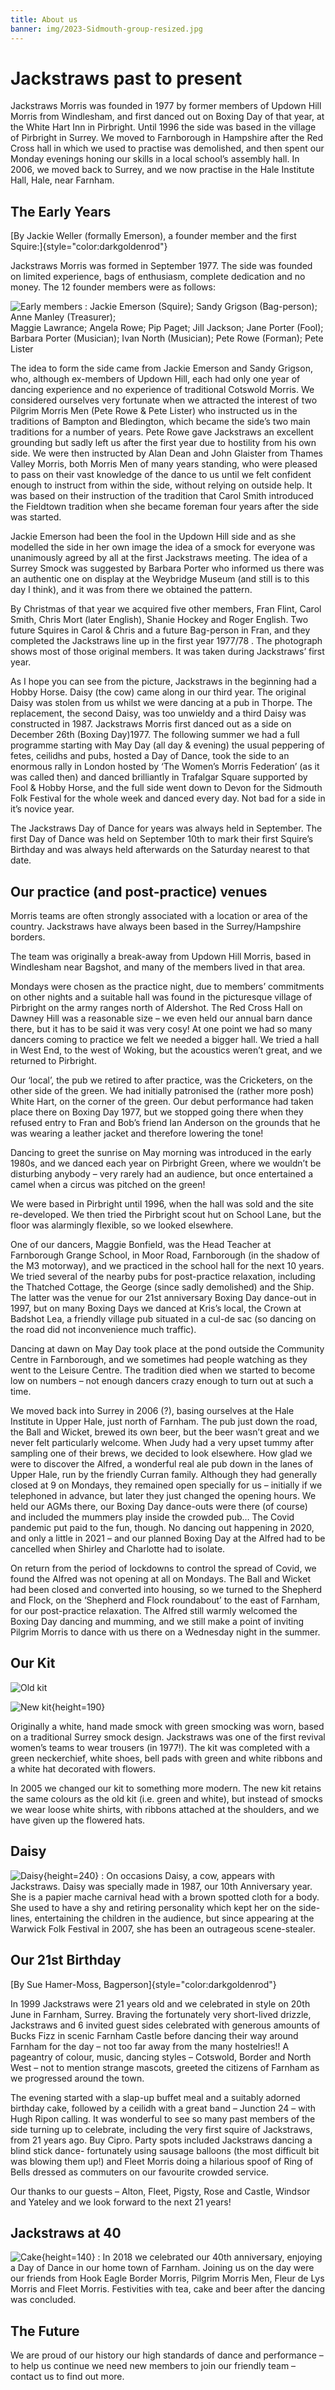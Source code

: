```yaml
---
title: About us
banner: img/2023-Sidmouth-group-resized.jpg
---
```

# Jackstraws past to present

Jackstraws Morris was founded in 1977 by former members of Updown Hill Morris from Windlesham, and first danced out on Boxing Day of that year, at the White Hart Inn in Pirbright. Until 1996 the side was based in the village of Pirbright in Surrey. We moved to Farnborough in Hampshire after the Red Cross hall in which we used to practise was demolished, and then spent our Monday evenings honing our skills in a local school’s assembly hall. In 2006, we moved back to Surrey, and we now practise in the Hale Institute Hall, Hale, near Farnham.

## The Early Years

\[By Jackie Weller (formally Emerson), a founder member and the first Squire:\]{style="color:darkgoldenrod"}

Jackstraws Morris was formed in September 1977. The side was founded on limited experience, bags of enthusiasm, complete dedication and no money. The 12 founder members were as follows:

![Early members](/img/earlystraws.gif#left) : Jackie Emerson (Squire); Sandy Grigson (Bag-person); Anne Manley (Treasurer);  
Maggie Lawrance; Angela Rowe; Pip Paget; Jill Jackson; Jane Porter (Fool);  
Barbara Porter (Musician); Ivan North (Musician); Pete Rowe (Forman); Pete Lister

The idea to form the side came from Jackie Emerson and Sandy Grigson, who, although ex-members of Updown Hill, each had only one year of dancing experience and no experience of traditional Cotswold Morris. We considered ourselves very fortunate when we attracted the interest of two Pilgrim Morris Men (Pete Rowe & Pete Lister) who instructed us in the traditions of Bampton and Bledington, which became the side’s two main traditions for a number of years. Pete Rowe gave Jackstraws an excellent grounding but sadly left us after the first year due to hostility from his own side. We were then instructed by Alan Dean and John Glaister from Thames Valley Morris, both Morris Men of many years standing, who were pleased to pass on their vast knowledge of the dance to us until we felt confident enough to instruct from within the side, without relying on outside help. It was based on their instruction of the tradition that Carol Smith introduced the Fieldtown tradition when she became foreman four years after the side was started.

Jackie Emerson had been the fool in the Updown Hill side and as she modelled the side in her own image the idea of a smock for everyone was unanimously agreed by all at the first Jackstraws meeting. The idea of a Surrey Smock was suggested by Barbara Porter who informed us there was an authentic one on display at the Weybridge Museum (and still is to this day I think), and it was from there we obtained the pattern.

By Christmas of that year we acquired five other members, Fran Flint, Carol Smith, Chris Mort (later English), Shanie Hockey and Roger English. Two future Squires in Carol & Chris and a future Bag-person in Fran, and they completed the Jackstraws line up in the first year 1977/78 . The photograph shows most of those original members. It was taken during Jackstraws’ first year.

As I hope you can see from the picture, Jackstraws in the beginning had a Hobby Horse. Daisy (the cow) came along in our third year. The original Daisy was stolen from us whilst we were dancing at a pub in Thorpe. The replacement, the second Daisy, was too unwieldy and a third Daisy was constructed in 1987. Jackstraws Morris first danced out as a side on December 26th (Boxing Day)1977. The following summer we had a full programme starting with May Day (all day & evening) the usual peppering of fetes, ceilidhs and pubs, hosted a Day of Dance, took the side to an enormous rally in London hosted by ‘The Women’s Morris Federation’ (as it was called then) and danced brilliantly in Trafalgar Square supported by Fool & Hobby Horse, and the full side went down to Devon for the Sidmouth Folk Festival for the whole week and danced every day. Not bad for a side in it’s novice year.

The Jackstraws Day of Dance for years was always held in September. The first Day of Dance was held on September 10th to mark their first Squire’s Birthday and was always held afterwards on the Saturday nearest to that date.

## Our practice (and post-practice) venues

Morris teams are often strongly associated with a location or area of the country. Jackstraws have always been based in the Surrey/Hampshire borders.

The team was originally a break-away from Updown Hill Morris, based in Windlesham near Bagshot, and many of the members lived in that area.

Mondays were chosen as the practice night, due to members’ commitments on other nights and a suitable hall was found in the picturesque village of Pirbright on the army ranges north of Aldershot. The Red Cross Hall on Dawney Hill was a reasonable size – we even held our annual barn dance there, but it has to be said it was very cosy! At one point we had so many dancers coming to practice we felt we needed a bigger hall. We tried a hall in West End, to the west of Woking, but the acoustics weren’t great, and we returned to Pirbright.

Our ‘local’, the pub we retired to after practice, was the Cricketers, on the other side of the green. We had initially patronised the (rather more posh) White Hart, on the corner of the green. Our debut performance had taken place there on Boxing Day 1977, but we stopped going there when they refused entry to Fran and Bob’s friend Ian Anderson on the grounds that he was wearing a leather jacket and therefore lowering the tone!

Dancing to greet the sunrise on May morning was introduced in the early 1980s, and we danced each year on Pirbright Green, where we wouldn’t be disturbing anybody – very rarely had an audience, but once entertained a camel when a circus was pitched on the green!

We were based in Pirbright until 1996, when the hall was sold and the site re-developed. We then tried the Pirbright scout hut on School Lane, but the floor was alarmingly flexible, so we looked elsewhere.

One of our dancers, Maggie Bonfield, was the Head Teacher at Farnborough Grange School, in Moor Road, Farnborough (in the shadow of the M3 motorway), and we practiced in the school hall for the next 10 years. We tried several of the nearby pubs for post-practice relaxation, including the Thatched Cottage, the George (since sadly demolished) and the Ship. The latter was the venue for our 21st anniversary Boxing Day dance-out in 1997, but on many Boxing Days we danced at Kris’s local, the Crown at Badshot Lea, a friendly village pub situated in a cul-de sac (so dancing on the road did not inconvenience much traffic).

Dancing at dawn on May Day took place at the pond outside the Community Centre in Farnborough, and we sometimes had people watching as they went to the Leisure Centre. The tradition died when we started to become low on numbers – not enough dancers crazy enough to turn out at such a time.

We moved back into Surrey in 2006 (?), basing ourselves at the Hale Institute in Upper Hale, just north of Farnham. The pub just down the road, the Ball and Wicket, brewed its own beer, but the beer wasn’t great and we never felt particularly welcome. When Judy had a very upset tummy after sampling one of their brews, we decided to look elsewhere. How glad we were to discover the Alfred, a wonderful real ale pub down in the lanes of Upper Hale, run by the friendly Curran family. Although they had generally closed at 9 on Mondays, they remained open specially for us – initially if we telephoned in advance, but later they just changed the opening hours. We held our AGMs there, our Boxing Day dance-outs were there (of course) and included the mummers play inside the crowded pub… The Covid pandemic put paid to the fun, though. No dancing out happening in 2020, and only a little in 2021 – and our planned Boxing Day at the Alfred had to be cancelled when Shirley and Charlotte had to isolate.

On return from the period of lockdowns to control the spread of Covid, we found the Alfred was not opening at all on Mondays. The Ball and Wicket had been closed and converted into housing, so we turned to the Shepherd and Flock, on the ‘Shepherd and Flock roundabout’ to the east of Farnham, for our post-practice relaxation. The Alfred still warmly welcomed the Boxing Day dancing and mumming, and we still make a point of inviting Pilgrim Morris to dance with us there on a Wednesday night in the summer.

## Our Kit

![Old kit](/img/oldkit.gif#left)

![New kit](/img/newkit.jpg#right){height=190}

Originally a white, hand made smock with green smocking was worn, based on a traditional Surrey smock design. Jackstraws was one of the first revival women’s teams to wear trousers (in 1977!). The kit was completed with a green neckerchief, white shoes, bell pads with green and white ribbons and a white hat decorated with flowers.

In 2005 we changed our kit to something more modern. The new kit retains the same colours as the old kit (i.e. green and white), but instead of smocks we wear loose white shirts, with ribbons attached at the shoulders, and we have given up the flowered hats.

## Daisy

![Daisy](/img/Daisy.jpg#right){height=240} : On occasions Daisy, a cow, appears with Jackstraws. Daisy was specially made in 1987, our 10th Anniversary year. She is a papier mache carnival head with a brown spotted cloth for a body. She used to have a shy and retiring personality which kept her on the side-lines, entertaining the children in the audience, but since appearing at the Warwick Folk Festival in 2007, she has been an outrageous scene-stealer.

## Our 21st Birthday

\[By Sue Hamer-Moss, Bagperson\]{style="color:darkgoldenrod"}

In 1999 Jackstraws were 21 years old and we celebrated in style on 20th June in Farnham, Surrey. Braving the fortunately very short-lived drizzle, Jackstraws and 6 invited guest sides celebrated with generous amounts of Bucks Fizz in scenic Farnham Castle before dancing their way around Farnham for the day – not too far away from the many hostelries!! A pageantry of colour, music, dancing styles – Cotswold, Border and North West – not to mention strange mascots, greeted the citizens of Farnham as we progressed around the town.

The evening started with a slap-up buffet meal and a suitably adorned birthday cake, followed by a ceilidh with a great band – Junction 24 – with Hugh Ripon calling. It was wonderful to see so many past members of the side turning up to celebrate, including the very first squire of Jackstraws, from 21 years ago. Buy Cipro. Party spots included Jackstraws dancing a blind stick dance- fortunately using sausage balloons (the most difficult bit was blowing them up!) and Fleet Morris doing a hilarious spoof of Ring of Bells dressed as commuters on our favourite crowded service.

Our thanks to our guests – Alton, Fleet, Pigsty, Rose and Castle, Windsor and Yateley and we look forward to the next 21 years!

## Jackstraws at 40

![Cake](/img/cake.jpg#left){height=140} : In 2018 we celebrated our 40th anniversary, enjoying a Day of Dance in our home town of Farnham. Joining us on the day were our friends from Hook Eagle Border Morris, Pilgrim Morris Men, Fleur de Lys Morris and Fleet Morris. Festivities with tea, cake and beer after the dancing was concluded.

## The Future

We are proud of our history our high standards of dance and performance – to help us continue we need new members to join our friendly team – contact us to find out more.